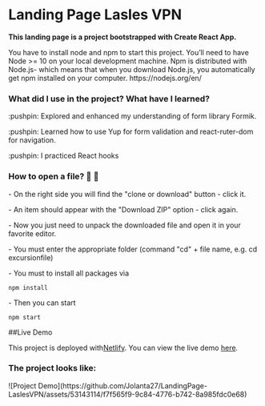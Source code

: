 <h1>Landing Page Lasles VPN</h1>

**This landing page is a project bootstrapped with Create React App.**

<p>You have to install node and npm to start this project. You’ll need to have Node >= 10 on your local development machine. Npm is distributed with Node.js- which means that when you download Node.js, you automatically get npm installed on your computer. https://nodejs.org/en/</p>

<h3>What did I use in the project? What have I learned?</h3>

<p>:pushpin: Explored and enhanced my understanding of form library Formik.</p>
<p>:pushpin: Learned how to use Yup for form validation and react-ruter-dom for navigation.</p>
<p>:pushpin: I practiced React hooks</p>

<h3>How to open a file? 👀 👀</h3>
<p>- On the right side you will find the "clone or download" button - click it.</p>
<p>- An item should appear with the "Download ZIP" option - click again.</p>
<p>- Now you just need to unpack the downloaded file and open it in your favorite editor.</p>
<p>- You must enter the appropriate folder (command "cd" + file name, e.g. cd excursionfile)</p>
<p>- You must to install all packages via</p>

```npm install```

<p>- Then you can start</p>

```npm start```

##Live Demo

This project is deployed with[Netlify](https://www.netlify.com/). You can view the live demo [here](https://laslesvpnoslo.netlify.app/).

<h3>The project looks like: </h3>
![Project Demo](https://github.com/Jolanta27/LandingPage-LaslesVPN/assets/53143114/f7f565f9-9c84-4776-b742-8a985fdc0e68)
